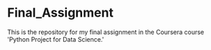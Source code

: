 # Final_Assignment

This is the repository for my final assignment in the Coursera course 'Python Project for Data Science.'
